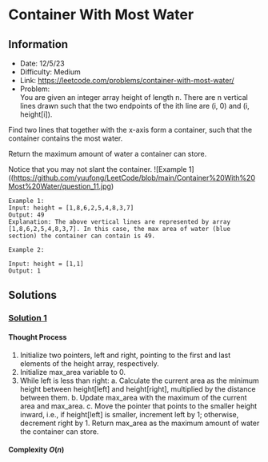 # Container With Most Water
## Information 
* Date: 12/5/23
* Difficulty: Medium
* Link: https://leetcode.com/problems/container-with-most-water/
* Problem: \
You are given an integer array height of length n. There are n vertical lines drawn such that the two endpoints of the ith line are (i, 0) and (i, height[i]).

Find two lines that together with the x-axis form a container, such that the container contains the most water.

Return the maximum amount of water a container can store.

Notice that you may not slant the container.
![Example 1]((https://github.com/yuufong/LeetCode/blob/main/Container%20With%20Most%20Water/question_11.jpg)
```
Example 1:
Input: height = [1,8,6,2,5,4,8,3,7]
Output: 49
Explanation: The above vertical lines are represented by array [1,8,6,2,5,4,8,3,7]. In this case, the max area of water (blue section) the container can contain is 49.
```
```
Example 2:

Input: height = [1,1]
Output: 1
```

## Solutions
### [Solution 1](https://github.com/yuufong/LeetCode/blob/main/Container%20With%20Most%20Water/maxArea.py)
#### Thought Process
1. Initialize two pointers, left and right, pointing to the first and last elements of the height array, respectively.
2. Initialize max_area variable to 0.
3. While left is less than right:
a. Calculate the current area as the minimum height between height[left] and height[right], multiplied by the distance between them.
b. Update max_area with the maximum of the current area and max_area.
c. Move the pointer that points to the smaller height inward, i.e., if height[left] is smaller, increment left by 1; otherwise, decrement right by 1.
Return max_area as the maximum amount of water the container can store.
#### Complexity $O(n)$ 
